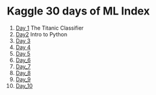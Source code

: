 # Kaggle 30 days of ML Index


1. [Day 1](url) The Titanic Classifier
2. [Day2](url) Intro to Python
3. [Day 3](url)
4. [Day 4](url)
5. [Day 5](url)
6. [Day_6](url)
7. [Day_7](url)
8. [Day_8](url)
9. [Day_9](url)
10. [Day_10](url)
